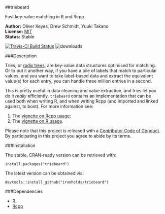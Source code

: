 ##triebeard

Fast key-value matching in R and Rcpp

__Author:__ Oliver Keyes, Drew Schmidt, Yuuki Takano<br/>
__License:__ [MIT](http://opensource.org/licenses/MIT)<br/>
__Status:__ Stable

[![Travis-CI Build Status](https://travis-ci.org/Ironholds/triebeard.svg?branch=master)](https://travis-ci.org/Ironholds/triebeard) ![downloads](http://cranlogs.r-pkg.org/badges/grand-total/triebeard)

###Description

Tries, or [radix trees](https://en.wikipedia.org/wiki/Radix_tree), are key-value data structures optimised
for matching. Or to put it another way, if you have a pile of labels that match to particular values, and you want to take label-based data and extract the equivalent value(s) for each entry, you can handle three million entries in a second.

This is pretty useful in data cleaning and value extraction, and tries let you do it *really* efficiently. `triebeard` contains
an implementation that can be used both when writing R, and when writing Rcpp (and imported and linked against, to boot). For more information see:

1. The [vignette on Rcpp usage](https://github.com/Ironholds/triebeard/blob/master/vignettes/rcpp_radix.Rmd);
2. The [vignette on R usage](https://github.com/Ironholds/triebeard/blob/master/vignettes/r_radix.Rmd).

Please note that this project is released with a [Contributor Code of Conduct](CONDUCT.md).
By participating in this project you agree to abide by its terms.

###Installation

The stable, CRAN-ready version can be retrieved with:

    install.packages("triebeard")

The latest version can be obtained via:

    devtools::install_github("ironholds/triebeard")

###Dependencies
* R.
* [Rcpp](https://cran.r-project.org/package=Rcpp)